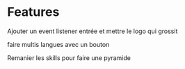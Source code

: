 # Features

Ajouter un event listener entrée et mettre le logo qui grossit

faire multis langues avec un bouton

Remanier les skills pour faire une pyramide
